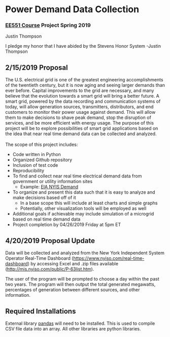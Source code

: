 # Power Demand Data Collection <br />
### [EE551 Course](https://github.com/sergulaydore/EE-551-Spring-2019 "Course Website") Project Spring 2019 <br />
Justin Thompson <br />

I pledge my honor that I have abided by the Stevens Honor System -Justin Thompson

## 2/15/2019 Proposal <br /> 
The U.S. electrical grid is one of the greatest engineering accomplishments of the twentieth century, but it is now aging and seeing larger demands than ever before. Capital improvements to the grid are necessary, and many believe that the evolution towards a smart grid will bring a better future. A smart grid, powered by the data recording and communication systems of today, will allow generation sources, transmitters, distributors, and end customers to monitor their power usage against demand. This will allow them to make decisions to shave peak demand, stop the disruption of services, and be more efficient with energy usage. The purpose of this project will be to explore possibilities of smart grid applications based on the idea that near real time demand data can be collected and analyzed. <br /> <br />
The scope of this project includes: <br /> 
* Code written in Python
* Organized Github repository
* Inclusion of test code
* Reproducibility
* To find and collect near real time electrical demand data from government or utility information sites
  * Example:  [EIA NYIS Demand](https://www.eia.gov/realtime_grid/#/data/graphs?end=20190212T15&start=20190205T20&bas=000g&regions=0 "EIA NYIS Demand")  
* To organize and present this data such that it is easy to analyze and make decisions based off of it
  * In a base scope this will include at least charts and simple graphs
  * Potentially, other visualization tools will be employed as well
* Additional goals if achievable may include simulation of a microgrid based on real time demand data
* Project completion by 04/26/2019 Friday at 5pm ET

## 4/20/2019 Proposal Update <br />

Data will be collected and analyzed from the New York Independent System Operator Real-Time Dashboard (https://www.nyiso.com/real-time-dashboard) by accessing Excel and .zip files available (http://mis.nyiso.com/public/P-63list.htm).

The user of the program will be prompted to choose a day within the past two years. The program will then output the total generated megawatts, percentages of generation between different sources, and other information. 

## Required Installations <br />

External library [pandas](https://pandas.pydata.org/) will need to be installed. This is used to compile CSV file data into an array.
All other libraries are python libraries. 
